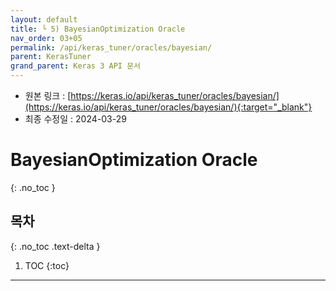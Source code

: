 ```yaml
---
layout: default
title: └ 5) BayesianOptimization Oracle
nav_order: 03+05
permalink: /api/keras_tuner/oracles/bayesian/
parent: KerasTuner
grand_parent: Keras 3 API 문서
---
```


* 원본 링크 : [https://keras.io/api/keras_tuner/oracles/bayesian/](https://keras.io/api/keras_tuner/oracles/bayesian/){:target="_blank"}
* 최종 수정일 : 2024-03-29

# BayesianOptimization Oracle
{: .no_toc }

## 목차
{: .no_toc .text-delta }

1. TOC
{:toc}

---
